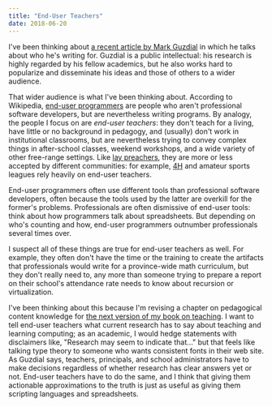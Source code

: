 ```yaml
---
title: "End-User Teachers"
date: 2018-06-20
---
```


I've been thinking about
[a recent article by Mark Guzdial](https://computinged.wordpress.com/2018/06/15/are-you-talking-to-me-interaction-between-teachers-and-researchers-around-evidence-truth-and-decision-making/)
in which he talks about who he's writing for.
Guzdial is a public intellectual:
his research is highly regarded by his fellow academics,
but he also works hard to popularize and disseminate his ideas and those of others to a wider audience.

That wider audience is what I've been thinking about.
According to Wikipedia, [end-user programmers](https://en.wikipedia.org/wiki/End-user_development)
are people who aren't professional software developers,
but are nevertheless writing programs.
By analogy,
the people I focus on are *end-user teachers*:
they don't teach for a living,
have little or no background in pedagogy,
and (usually) don't work in institutional classrooms,
but are nevertheless trying to convey complex things in after-school classes,
weekend workshops,
and a wide variety of other free-range settings.
Like [lay preachers](https://en.wikipedia.org/wiki/Lay_preacher),
they are more or less accepted by different communities:
for example,
[4H](https://en.wikipedia.org/wiki/4-H) and amateur sports leagues rely heavily on end-user teachers.

End-user programmers often use different tools than professional software developers,
often because the tools used by the latter are overkill for the former's problems.
Professionals are often dismissive of end-user tools:
think about how programmers talk about spreadsheets.
But depending on who's counting and how,
end-user programmers outnumber professionals several times over.

I suspect all of these things are true for end-user teachers as well.
For example,
they often don't have the time or the training
to create the artifacts that professionals would write for a province-wide math curriculum,
but they don't really need to,
any more than someone trying to prepare a report on their school's attendance rate
needs to know about recursion or virtualization.

I've been thinking about this because I'm revising a chapter on pedagogical content knowledge
for [the next version of my book on teaching](@root/2018/04/28/v3-feedback/).
I want to tell end-user teachers what current research has to say about teaching and learning computing;
as an academic, I would hedge statements with disclaimers like, "Research may seem to indicate that…"
but that feels like talking type theory to someone who wants consistent fonts in their web site.
As Guzdial says,
teachers, principals, and school administrators have to make decisions
regardless of whether research has clear answers yet or not.
End-user teachers have to do the same,
and I think that giving them actionable approximations to the truth
is just as useful as giving them scripting languages and spreadsheets.
